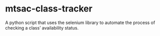 # mtsac-class-tracker
A python script that uses the selenium library to automate the process of checking a class’ availability status.
